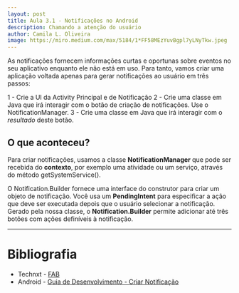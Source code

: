 ```yaml
---
layout: post
title: Aula 3.1 - Notificações no Android
description: Chamando a atenção do usuário
author: Camila L. Oliveira
image: https://miro.medium.com/max/5184/1*FF58MEzYuvBgpl7yLNyTkw.jpeg
---
```


As notificações fornecem informações curtas e oportunas sobre eventos no seu aplicativo enquanto ele não está em uso. Para tanto, vamos criar uma aplicação voltada apenas para gerar notificações ao usuário em três passos: 

1 - Crie a UI da Activity Principal e de Notificação
2 - Crie uma classe em Java que irá interagir com o botão de criação de notificações. Use o NotificationManager.
3 - Crie uma classe em Java que irá interagir com o *resultado* deste botão.
<script src="https://gist.github.com/clcmoliveira/55f6cd10ac658c4bada87d2e7c358cca.js"></script>

## O que aconteceu?
Para criar notificações, usamos a classe **NotificationManager** que pode ser recebida do **contexto**, por exemplo uma atividade ou um serviço, através do método getSystemService().

O Notification.Builder fornece uma interface do construtor para criar um objeto de notificação. Você usa um **PendingIntent** para especificar a ação que deve ser executada depois que o usuário selecionar a notificação. Gerado pela nossa classe, o **Notification.Builder** permite adicionar até três botões com ações definíveis à notificação.

---
# Bibliografia
- Technxt - [FAB](http://technxt.net/how-to-create-a-floating-action-button-in-android-app/)
- Android - [Guia de Desenvolvimento - Criar Notificação](https://developer.android.com/training/notify-user/build-notification)
